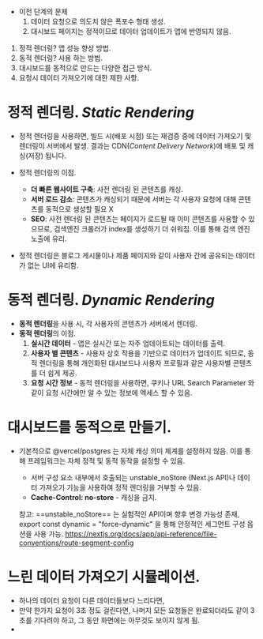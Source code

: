 
- 이전 단계의 문제
	1. 데이터 요청으로 의도치 않은 폭포수 형태 생성.
	2. 대시보드 페이지는 정적이므로 데이터 업데이트가 앱에 반영되지 않음.

1. 정적 렌더링? 앱 성능 향상 방법.
2. 동적 렌더링? 사용 하는 방법.
3. 대시보드를 동적으로 만드는 다양한 접근 방식.
4. 요청시 데이터 가져오기에 대한 제한 사항.

# 정적 렌더링. *Static Rendering*

- 정적 렌더링을 사용하면, 빌드 시(배포 시점) 또는 재검증 중에 데이터 가져오기 및 렌더링이 서버에서 발생. 결과는 CDN(*Content Delivery Network*)에 배포 및 캐싱(저장) 됩니다.

- 정적 렌더링의 이점.
	- **더 빠른 웹사이트 구축**: 사전 렌더링 된 콘텐츠를 캐싱. 
	- **서버 로드 감소**: 콘텐츠가 캐싱되기 때문에 서버는 각 사용자 요청에 대해 콘텐츠를 동적으로 생성할 필요 X
	- **SEO**: 사전 렌더링 된 콘텐츠는 페이지가 로드될 때 이미 콘텐츠를 사용할 수 있으므로, 검색엔진 크롤러가 index를 생성하기 더 쉬워짐. 이를 통해 검색 엔진 노출에 유리.
- 정적 렌더링은 블로그 게시물이나 제품 페이지와 같이 사용자 간에 공유되는 데이터가 없는 UI에 유리함.


# 동적 렌더링. *Dynamic Rendering*

- **동적 렌더링**을 사용 시, 각 사용자의 콘텐츠가 서버에서 렌더링. 
- **동적 렌더링**의 이점.
	1. **실시간 데이터** - 앱은 실시간 또는 자주 업데이트되는 데이터를 출력.
	2. **사용자 별 콘텐츠** - 사용자 상호 작용을 기반으로 데이터가 업데이트 되므로, 동적 렌더링을 통해 개인화된 대시보드나 사용자 프로필과 같은 사용자별 콘텐츠를 더 쉽게 제공.
	3. **요청 시간 정보** - 동적 렌더링을 사용하면, 쿠키나 URL Search Parameter 와 같이 요청 시간에만 알 수 있는 정보에 엑세스 할 수 있음.

# 대시보드를 동적으로 만들기.

- 기본적으로 @vercel/postgres 는 자체 캐싱 의미 체계를 설정하지 않음. 이를 통해 프레임워크는 자체 정적 및 동적 동작을 설정할 수 있음.
	- 서버 구성 요소 내부에서 호출되는 unstable_noStore (Next.js API)나 데이터 가져오기 기능을 사용하여 정적 렌더링을 거부할 수 있음.
	- **Cache-Control: no-store** - 캐싱을 금지.

	참고: ==unstable_noStore== 는 실험적인 API이며 향후 변경 가능성 존재, 
		export const dynamic = "force-dynamic" 을 통해 안정적인 세그먼트 구성 옵션을 사용 가능.
		https://nextjs.org/docs/app/api-reference/file-conventions/route-segment-config


# 느린 데이터 가져오기 시뮬레이션.

- 하나의 데이터 요청이 다른 데이터들보다 느리다면,
- 만약 한가지 요청이 3초 정도 걸린다면, 나머지 모든 요청들은 완료되더라도 같이 3초를 기다려야 하고, 그 동안 화면에는 아무것도 보이지 않게 됨.
- 